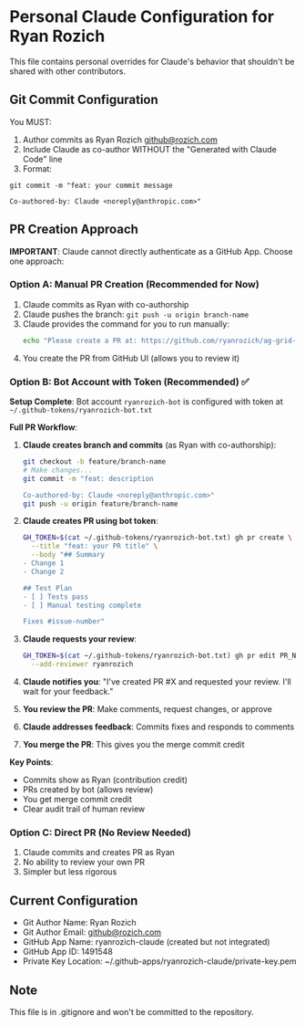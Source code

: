 # Personal Claude Configuration for Ryan Rozich

This file contains personal overrides for Claude's behavior that shouldn't be shared with other contributors.

## Git Commit Configuration

You MUST:

1. Author commits as Ryan Rozich <github@rozich.com>
2. Include Claude as co-author WITHOUT the "Generated with Claude Code" line
3. Format:

```
git commit -m "feat: your commit message

Co-authored-by: Claude <noreply@anthropic.com>"
```

## PR Creation Approach

**IMPORTANT**: Claude cannot directly authenticate as a GitHub App. Choose one approach:

### Option A: Manual PR Creation (Recommended for Now)

1. Claude commits as Ryan with co-authorship
2. Claude pushes the branch: `git push -u origin branch-name`
3. Claude provides the command for you to run manually:
   ```bash
   echo "Please create a PR at: https://github.com/ryanrozich/ag-grid-react-components/compare/branch-name"
   ```
4. You create the PR from GitHub UI (allows you to review it)

### Option B: Bot Account with Token (Recommended) ✅

**Setup Complete**: Bot account `ryanrozich-bot` is configured with token at `~/.github-tokens/ryanrozich-bot.txt`

**Full PR Workflow**:

1. **Claude creates branch and commits** (as Ryan with co-authorship):

   ```bash
   git checkout -b feature/branch-name
   # Make changes...
   git commit -m "feat: description

   Co-authored-by: Claude <noreply@anthropic.com>"
   git push -u origin feature/branch-name
   ```

2. **Claude creates PR using bot token**:

   ```bash
   GH_TOKEN=$(cat ~/.github-tokens/ryanrozich-bot.txt) gh pr create \
     --title "feat: your PR title" \
     --body "## Summary
   - Change 1
   - Change 2

   ## Test Plan
   - [ ] Tests pass
   - [ ] Manual testing complete

   Fixes #issue-number"
   ```

3. **Claude requests your review**:
   ```bash
   GH_TOKEN=$(cat ~/.github-tokens/ryanrozich-bot.txt) gh pr edit PR_NUMBER \
     --add-reviewer ryanrozich
   ```
4. **Claude notifies you**: "I've created PR #X and requested your review. I'll wait for your feedback."

5. **You review the PR**: Make comments, request changes, or approve

6. **Claude addresses feedback**: Commits fixes and responds to comments

7. **You merge the PR**: This gives you the merge commit credit

**Key Points**:

- Commits show as Ryan (contribution credit)
- PRs created by bot (allows review)
- You get merge commit credit
- Clear audit trail of human review

### Option C: Direct PR (No Review Needed)

1. Claude commits and creates PR as Ryan
2. No ability to review your own PR
3. Simpler but less rigorous

## Current Configuration

- Git Author Name: Ryan Rozich
- Git Author Email: github@rozich.com
- GitHub App Name: ryanrozich-claude (created but not integrated)
- GitHub App ID: 1491548
- Private Key Location: ~/.github-apps/ryanrozich-claude/private-key.pem

## Note

This file is in .gitignore and won't be committed to the repository.
